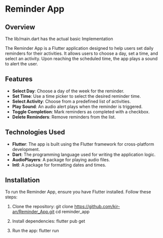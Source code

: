 # Reminder App

## Overview
The lib/main.dart has the actual basic Implementation

The Reminder App is a Flutter application designed to help users set daily reminders for their activities. It allows users to choose a day, set a time, and select an activity. Upon reaching the scheduled time, the app plays a sound to alert the user.

## Features

- **Select Day**: Choose a day of the week for the reminder.
- **Set Time**: Use a time picker to select the desired reminder time.
- **Select Activity**: Choose from a predefined list of activities.
- **Play Sound**: An audio alert plays when the reminder is triggered.
- **Toggle Completion**: Mark reminders as completed with a checkbox.
- **Delete Reminders**: Remove reminders from the list.

## Technologies Used

- **Flutter**: The app is built using the Flutter framework for cross-platform development.
- **Dart**: The programming language used for writing the application logic.
- **AudioPlayers**: A package for playing audio files.
- **Intl**: A package for formatting dates and times.

## Installation

To run the Reminder App, ensure you have Flutter installed. Follow these steps:

1. Clone the repository:
    git clone <https://github.com/kir-an/Reminder_App.git>
    cd reminder_app

2. Install dependencies:
    flutter pub get

3. Run the app:
    flutter run
